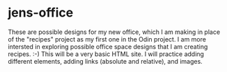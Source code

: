 # jens-office
These are possible designs for my new office, which I am making in place of the "recipes" project as my first one in the Odin project. I am more intersted in exploring possible office space designs that I am creating recipes. :-)
This will be a very basic HTML site. I will practice adding different elements, adding links (absolute and relative), and images. 